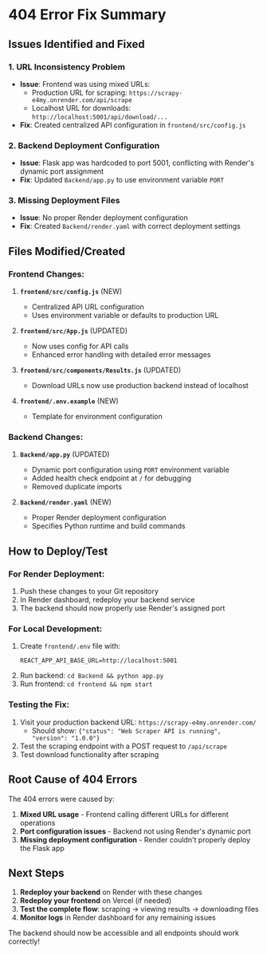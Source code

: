 # 404 Error Fix Summary

## Issues Identified and Fixed

### 1. **URL Inconsistency Problem**
- **Issue**: Frontend was using mixed URLs:
  - Production URL for scraping: `https://scrapy-e4my.onrender.com/api/scrape`
  - Localhost URL for downloads: `http://localhost:5001/api/download/...`
- **Fix**: Created centralized API configuration in `frontend/src/config.js`

### 2. **Backend Deployment Configuration**
- **Issue**: Flask app was hardcoded to port 5001, conflicting with Render's dynamic port assignment
- **Fix**: Updated `Backend/app.py` to use environment variable `PORT`

### 3. **Missing Deployment Files**
- **Issue**: No proper Render deployment configuration
- **Fix**: Created `Backend/render.yaml` with correct deployment settings

## Files Modified/Created

### Frontend Changes:
1. **`frontend/src/config.js`** (NEW)
   - Centralized API URL configuration
   - Uses environment variable or defaults to production URL

2. **`frontend/src/App.js`** (UPDATED)
   - Now uses config for API calls
   - Enhanced error handling with detailed error messages

3. **`frontend/src/components/Results.js`** (UPDATED)
   - Download URLs now use production backend instead of localhost

4. **`frontend/.env.example`** (NEW)
   - Template for environment configuration

### Backend Changes:
1. **`Backend/app.py`** (UPDATED)
   - Dynamic port configuration using `PORT` environment variable
   - Added health check endpoint at `/` for debugging
   - Removed duplicate imports

2. **`Backend/render.yaml`** (NEW)
   - Proper Render deployment configuration
   - Specifies Python runtime and build commands

## How to Deploy/Test

### For Render Deployment:
1. Push these changes to your Git repository
2. In Render dashboard, redeploy your backend service
3. The backend should now properly use Render's assigned port

### For Local Development:
1. Create `frontend/.env` file with:
   ```
   REACT_APP_API_BASE_URL=http://localhost:5001
   ```
2. Run backend: `cd Backend && python app.py`
3. Run frontend: `cd frontend && npm start`

### Testing the Fix:
1. Visit your production backend URL: `https://scrapy-e4my.onrender.com/`
   - Should show: `{"status": "Web Scraper API is running", "version": "1.0.0"}`
2. Test the scraping endpoint with a POST request to `/api/scrape`
3. Test download functionality after scraping

## Root Cause of 404 Errors

The 404 errors were caused by:
1. **Mixed URL usage** - Frontend calling different URLs for different operations
2. **Port configuration issues** - Backend not using Render's dynamic port
3. **Missing deployment configuration** - Render couldn't properly deploy the Flask app

## Next Steps

1. **Redeploy your backend** on Render with these changes
2. **Redeploy your frontend** on Vercel (if needed)
3. **Test the complete flow**: scraping → viewing results → downloading files
4. **Monitor logs** in Render dashboard for any remaining issues

The backend should now be accessible and all endpoints should work correctly!
